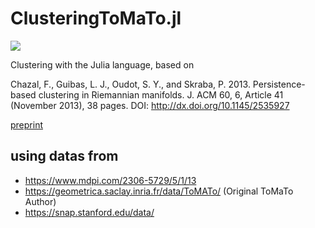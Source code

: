 # ClusteringToMaTo.jl

[![](https://img.shields.io/badge/docs-dev-blue.svg)](https://pnavaro.github.io/ClusteringToMaTo.jl/dev)


Clustering with the Julia language, based on 

Chazal, F., Guibas, L. J., Oudot, S. Y., and Skraba, P. 2013. Persistence-based clustering in Riemannian
manifolds.
J. ACM
60, 6, Article 41 (November 2013), 38 pages.
DOI:
http://dx.doi.org/10.1145/2535927

[preprint](https://geometrica.saclay.inria.fr/data/Steve.Oudot/clustering/jacm_oudot.pdf)




## using datas from

- https://www.mdpi.com/2306-5729/5/1/13
- https://geometrica.saclay.inria.fr/data/ToMATo/        (Original ToMaTo Author)
- https://snap.stanford.edu/data/
